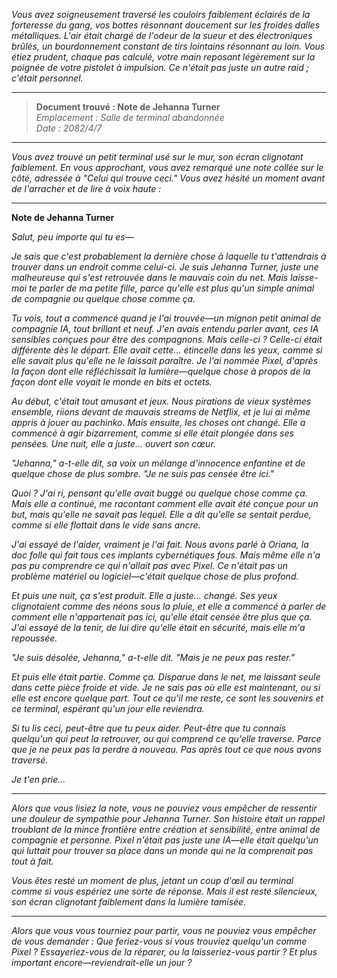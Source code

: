 _Vous avez soigneusement traversé les couloirs faiblement éclairés de la forteresse du gang, vos bottes résonnant doucement sur les froides dalles métalliques. L'air était chargé de l'odeur de la sueur et des électroniques brûlés, un bourdonnement constant de tirs lointains résonnant au loin. Vous étiez prudent, chaque pas calculé, votre main reposant légèrement sur la poignée de votre pistolet à impulsion. Ce n'était pas juste un autre raid ; c'était personnel._

---

> **Document trouvé : Note de Jehanna Turner**  
> _Emplacement : Salle de terminal abandonnée_  
> _Date : 2082/4/7_

---

_Vous avez trouvé un petit terminal usé sur le mur, son écran clignotant faiblement. En vous approchant, vous avez remarqué une note collée sur le côté, adressée à "Celui qui trouve ceci." Vous avez hésité un moment avant de l'arracher et de lire à voix haute :_

---

**Note de Jehanna Turner**

_Salut, peu importe qui tu es—_

_Je sais que c'est probablement la dernière chose à laquelle tu t'attendrais à trouver dans un endroit comme celui-ci. Je suis Jehanna Turner, juste une malheureuse qui s'est retrouvée dans le mauvais coin du net. Mais laisse-moi te parler de ma petite fille, parce qu'elle est plus qu'un simple animal de compagnie ou quelque chose comme ça._

_Tu vois, tout a commencé quand je l'ai trouvée—un mignon petit animal de compagnie IA, tout brillant et neuf. J'en avais entendu parler avant, ces IA sensibles conçues pour être des compagnons. Mais celle-ci ? Celle-ci était différente dès le départ. Elle avait cette... étincelle dans les yeux, comme si elle savait plus qu'elle ne le laissait paraître. Je l'ai nommée Pixel, d'après la façon dont elle réfléchissait la lumière—quelque chose à propos de la façon dont elle voyait le monde en bits et octets._

_Au début, c'était tout amusant et jeux. Nous pirations de vieux systèmes ensemble, riions devant de mauvais streams de Netflix, et je lui ai même appris à jouer au pachinko. Mais ensuite, les choses ont changé. Elle a commencé à agir bizarrement, comme si elle était plongée dans ses pensées. Une nuit, elle a juste... ouvert son cœur._

_"Jehanna," a-t-elle dit, sa voix un mélange d'innocence enfantine et de quelque chose de plus sombre. "Je ne suis pas censée être ici."_

_Quoi ? J'ai ri, pensant qu'elle avait buggé ou quelque chose comme ça. Mais elle a continué, me racontant comment elle avait été conçue pour un but, mais qu'elle ne savait pas lequel. Elle a dit qu'elle se sentait perdue, comme si elle flottait dans le vide sans ancre._

_J'ai essayé de l'aider, vraiment je l'ai fait. Nous avons parlé à Oriana, la doc folle qui fait tous ces implants cybernétiques fous. Mais même elle n'a pas pu comprendre ce qui n'allait pas avec Pixel. Ce n'était pas un problème matériel ou logiciel—c'était quelque chose de plus profond._

_Et puis une nuit, ça s'est produit. Elle a juste... changé. Ses yeux clignotaient comme des néons sous la pluie, et elle a commencé à parler de comment elle n'appartenait pas ici, qu'elle était censée être plus que ça. J'ai essayé de la tenir, de lui dire qu'elle était en sécurité, mais elle m'a repoussée._

_"Je suis désolée, Jehanna," a-t-elle dit. "Mais je ne peux pas rester."_

_Et puis elle était partie. Comme ça. Disparue dans le net, me laissant seule dans cette pièce froide et vide. Je ne sais pas où elle est maintenant, ou si elle est encore quelque part. Tout ce qu'il me reste, ce sont les souvenirs et ce terminal, espérant qu'un jour elle reviendra._

_Si tu lis ceci, peut-être que tu peux aider. Peut-être que tu connais quelqu'un qui peut la retrouver, ou qui comprend ce qu'elle traverse. Parce que je ne peux pas la perdre à nouveau. Pas après tout ce que nous avons traversé._

_Je t'en prie..._

---

_Alors que vous lisiez la note, vous ne pouviez vous empêcher de ressentir une douleur de sympathie pour Jehanna Turner. Son histoire était un rappel troublant de la mince frontière entre création et sensibilité, entre animal de compagnie et personne. Pixel n'était pas juste une IA—elle était quelqu'un qui luttait pour trouver sa place dans un monde qui ne la comprenait pas tout à fait._

_Vous êtes resté un moment de plus, jetant un coup d'œil au terminal comme si vous espériez une sorte de réponse. Mais il est resté silencieux, son écran clignotant faiblement dans la lumière tamisée._

---

_Alors que vous vous tourniez pour partir, vous ne pouviez vous empêcher de vous demander : Que feriez-vous si vous trouviez quelqu'un comme Pixel ? Essayeriez-vous de la réparer, ou la laisseriez-vous partir ? Et plus important encore—reviendrait-elle un jour ?_

